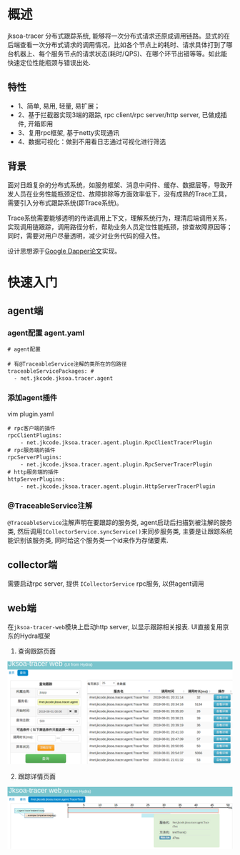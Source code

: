 # 概述

jksoa-tracer 分布式跟踪系统, 能够将一次分布式请求还原成调用链路。显式的在后端查看一次分布式请求的调用情况，比如各个节点上的耗时、请求具体打到了哪台机器上、每个服务节点的请求状态(耗时/QPS)、在哪个环节出错等等。如此能快速定位性能瓶颈与错误出处.

## 特性

- 1、简单, 易用, 轻量, 易扩展；
- 2、基于拦截器实现3端的跟踪, rpc client/rpc server/http server, 已做成插件, 开箱即用
- 3、复用rpc框架, 基于netty实现通讯
- 4、数据可视化：做到不用看日志通过可视化进行筛选

## 背景

面对日趋复杂的分布式系统，如服务框架、消息中间件、缓存、数据层等，导致开发人员在业务性能瓶颈定位、故障排除等方面效率低下，没有成熟的Trace工具，需要引入分布式跟踪系统(即Trace系统)。

Trace系统需要能够透明的传递调用上下文，理解系统行为，理清后端调用关系，实现调用链跟踪，调用路径分析，帮助业务人员定位性能瓶颈，排查故障原因等；同时，需要对用户尽量透明，减少对业务代码的侵入性。

设计思想源于[Google Dapper论文](http://bigbully.github.io/Dapper-translation/)实现。

# 快速入门

## agent端

### agent配置 agent.yaml

```
# agent配置

# 有@TraceableService注解的类所在的包路径
traceableServicePackages: #
  - net.jkcode.jksoa.tracer.agent
```

### 添加agent插件
vim plugin.yaml

```
# rpc客户端的插件
rpcClientPlugins:
    - net.jkcode.jksoa.tracer.agent.plugin.RpcClientTracerPlugin
# rpc服务端的插件
rpcServerPlugins:
    - net.jkcode.jksoa.tracer.agent.plugin.RpcServerTracerPlugin
# http服务端的插件
httpServerPlugins:
    - net.jkcode.jksoa.tracer.agent.plugin.HttpServerTracerPlugin
```

### @TraceableService注解

`@TraceableService`注解声明在要跟踪的服务类, agent启动后扫描到被注解的服务类, 然后调用`ICollectorService.syncService()`来同步服务类, 主要是让跟踪系统能识别该服务类, 同时给这个服务类一个id来作为存储要素.

## collector端

需要启动rpc server, 提供 `ICollectorService` rpc服务, 以供agent调用

## web端

在`jksoa-tracer-web`模块上启动http server, 以显示跟踪相关报表. UI直接复用京东的Hydra框架

1. 查询跟踪页面

![query](img/query.png)

2. 跟踪详情页面

![result](img/result.png)